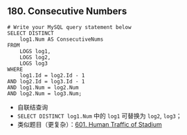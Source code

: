 ## 180. Consecutive Numbers ##
```
# Write your MySQL query statement below
SELECT DISTINCT
	log1.Num AS ConsecutiveNums
FROM
	LOGS log1,
	LOGS log2,
	LOGS log3
WHERE
	log1.Id = log2.Id - 1
AND log2.Id = log3.Id - 1
AND log1.Num = log2.Num
AND log2.Num = log3.Num;
```
- 自联结查询
- `SELECT DISTINCT log1.Num` 中的 `log1` 可替换为 `log2`, `log3`；
- 类似题目（更复杂）：[601. Human Traffic of Stadium](https://leetcode.com/problems/human-traffic-of-stadium/description/)